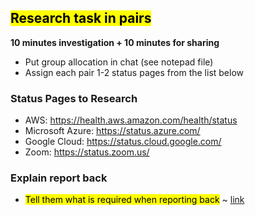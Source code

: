 ## <mark>Research task in pairs</mark>

**10 minutes investigation + 10 minutes for sharing**

- Put group allocation in chat (see notepad file)
- Assign each pair 1-2 status pages from the list below

### Status Pages to Research

- AWS: https://health.aws.amazon.com/health/status
- Microsoft Azure: https://status.azure.com/
- Google Cloud: https://status.cloud.google.com/
- Zoom: https://status.zoom.us/

### Explain report back

- <mark>Tell them what is required when reporting back</mark> ~ [link](https://qaalabs.github.io/DE5M6/day1/status-page-report-back)
